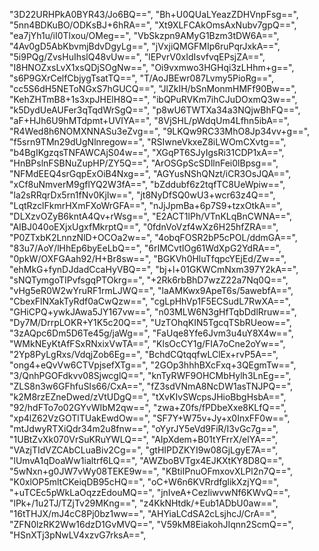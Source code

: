 "3D22URHPkA0BYR43/Jo6BQ==",
"Bh+U0QUaLYeazZDHVnpFsg==",
"5nn4BDKuBO/ODKsBJ+6hRA==",
"Xt9XLFCAkOmsAxNubv7gpQ==",
"ea7jYh1u/iI0Tlxou/OMeg==",
"VbSkzpn9AMyG1Bzm3tDW6A==",
"4Av0gD5AbKbvmjBdvDgyLg==",
"jVxjiQMGFMIp6ruPqrJxkA==",
"5i9PQg/ZvsHuIhslQ48vUw==",
"lEPvrV0xIdIsvfvqEPsjZA==",
"I8HNOZxsLvX1xsQDjSOgNw==",
"Oi9vxmwo3HGHqi3zLHhm+g==",
"s6P9GXrCelfCbjygTsatTQ==",
"T/AoJBEwr087Lvmy5PioRg==",
"cc5S6dH5NEToNGxS7hGUCQ==",
"JlZkIH/bSnMonmHMFf90Bw==",
"KehZHTmB8+1s3xpJHElH8Q==",
"ibQPuRVKm7ihCJuDOxmQ3w==",
"k5DydUeAUFer3qTqdWrSgQ==",
"p8wU6TWTXa34a3NQjwBhFQ==",
"aF+HJh6U9hMTdpmt+UVIYA==",
"8VjSHL/pWdqUm4Lfhn5ibA==",
"R4Wed8h6NOMXNNASu3eZvg==",
"9LKQw9RC33MhO8Jp34vv+g==",
"f5srn9TMn29dUgNlnregow==",
"RSIwneVkxeZ8iLWOmCXvtg==",
"b4BgIKgzqsTNFAWCAjS04w==",
"XGqPT6SJyIgsRi31CDP1xA==",
"HnBPslnFSBNuZupHP/ZY5Q==",
"ArOSGpScSDllnFei0lBpsg==",
"NFMdEEQ4srGqpExOiB4Nxg==",
"AGYusNShQNzt/iCR3OsJQA==",
"xCf8uNmverM9gflYQ2W3fA==",
"bZddubf6z2tqfTC8UeWpiw==",
"la2sRRqrDx5rn1fNv0KjIw==",
"jt8NyDfSQ0wU3+wcr63z4Q==",
"LqtRzclFkmrHXmFXoWrGFA==",
"nJjJpmBa+6p7S9+tzxOtkA==",
"DLXzvOZyB6kntA4Qv+rWsg==",
"E2ACT1lPh/VTnKLqBnCWNA==",
"AIBJ040oEXjxUgxfMkrptQ==",
"0fdnVoVzf4wXz6H25hfZRA==",
"P0ZTxbK2LnnzNlD+OCOa2w==",
"4obqFOSR2bP5cPOL/ddmGA==",
"83u7/AoY/lHhEp6byEeLbQ==",
"6rIMCvtIOg61WdXpG2YdRA==",
"0pkW/OXFGAah92/H+Br8sw==",
"BGKVh0HluTfqpcYEjEd/Zw==",
"ehMkG+fynDJdadCcaHyVBQ==",
"bj+l+01GKWCmNxm397Y2kA==",
"sNQTymgoTIPvfsgqPTOkrg==",
"+2Rk6rbBhD7wzZ22a7Nq0Q==",
"vHg5eR0W2wYruRF1rmLJWQ==",
"laAMKwx9ApeT6s/5awebfA==",
"CbexFlNXakTyRdf0aCwQzw==",
"cgLpHhVp1F5ECSudL7RwXA==",
"GHiCPQ+ywkJAwa5JY167vw==",
"n03MLW6N3gHfTqbDdlRruw==",
"Dy7M/DrrpLOKR+Y1K5c20Q==",
"UzTOhqKIN5TgcqTSbRUeow==",
"3zAQpc6Dm5D6Te45g/jaWg==",
"FaUqe8Yfe6Jvm3u4uY8X4w==",
"WMkNEyKtAfFSxRNxixVwTA==",
"KlsOcCY1g/FIA7oCne2oYw==",
"2Yp8PyLgRxs/VdqjZob6Eg==",
"BchdCQtqqfwLClEx+rvP5A==",
"ong4+eQvVw6CTVpjsefXTg==",
"2GOp3hhhBXcFxq+3QEgmTw==",
"3/QnhPGOFdkvv08SjwcglQ==",
"knTyRWF9OHCMbHylh3LnEg==",
"ZLS8n3w6GFhfuSIs66/CxA==",
"fZ3sdVNmA8NcDW1asTNJPQ==",
"k2M8rzEZneDwed/zVtUDgQ==",
"tXvKIvSWcpsJHioBbgHsbA==",
"92/hdFTo7o02GYvWIbM2qw==",
"zwa+Z0fs/fPDbeXxe8KLfQ==",
"xp4lZ62VzGOTlTUakEwdOw==",
"SF7Y+W75v+Jy+x0InxFF0w==",
"mtJdwyRTXiQdr34m2u8fnw==",
"oYyrJY5eVd9FiR/I3vGc7g==",
"1UBtZvXk070VrSuKRuYWLQ==",
"AIpXdem+B01tYFrrX/elYA==",
"VAzjTIdVZCAbCLuaBiv2Cg==",
"gtHIPDZKYI9w08GjLgyE7A==",
"lUmvA1qDoaWw1ialtrf6LQ==",
"AWZboBVTgx4EJKXtKY8D8Q==",
"5wNxn+g0JW7vWy08TEKE9w==",
"KBtiIPnuOFmxovXLPl2n7Q==",
"K0xlOP5mltCKeiqDB95cHQ==",
"oC+W6n6KVRrdfglikXzjYQ==",
"+uTCEc5pWkLaOqzzEdouMQ==",
"jnIveA+CezliwvwNf6KWvQ==",
"lPk+/1u2TJ/TZjTv29MKng==",
"z4KkNHtdk/+Eub1ADbU0aw==",
"16tTHJX/mJ4cC8Pj0bz1ww==",
"AHYiaLCdSA2cLsjhcJ/CrA==",
"ZFN0lzRK2Ww16dzD1GvMVQ==",
"V59kM8EiakohJIqnn2ScmQ==",
"HSnXTj3pNwLV4xzvG7rksA==",